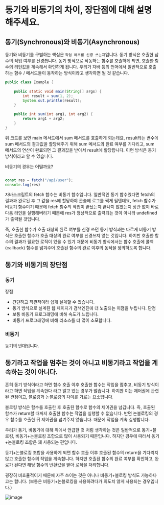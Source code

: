 # 동기와 비동기의 차이, 장단점에 대해 설명해주세요.

## 동기(Synchronous)와 비동기(Asynchronous)

동기와 비동기를 구별하는 핵심은 `작업 여부를 신경 쓰는지`입니다. 동기 방식은 호출한 삼수의 작업 여부를 신경씁니다. 동기 방식으로 작동하는 함수를 호출하게 되면, 호출한 함수의 리턴값을 계속해서 확인하게 됩니다. 우리가 자바 등의 언어에서 일반적으로 호출하는 함수 / 메서드들이 동작하는 방식이라고 생각하면 될 것 같습니다.

```java
public class Example {
  
    public static void main(String[] args) {
        int result = sum(1, 2);
        System.out.println(result);
    }
  
    public int sum(int arg1, int arg2) {
        return arg1 + arg2;
    }
}
```

위 코드를 보면 main 메서드에서 sum 메서드를 호출하게 되는데요, result라는 변수에 sum 메서드의 결과값을 할당해주기 위해 sum 메서드의 완료 여부를 기다리고, sum 메서드의 연산이 완료되면 그 결과값을 받아서 result에 할당합니다. 이런 방식은 동기 방식이라고 할 수 있습니다.

비동기의 경우는 어떨까요?

```javascript

const res = fetch("/api/user");
console.log(res)

```

자바스크립트의 fetch 함수는 비동기 함수입니다. 일반적인 동기 함수였다면 fetch의 결과과 완료된 후 그 값을 res에 할당하야 콘솔에 로그를 찍게 될텐데요, fetch 함수가 비동기 함수이기 때문에 fetch 함수의 작업이 끝났는지 끝나지 않았는지 상관 없이 바로 다음 라인을 실행해버리기 때문에 res가 정상적으로 출력되는 것이 아니라 undefined가 출력될 것입니다.

즉, 호출한 함수가 호출 대상의 완료 여부를 신경 쓰던 동기 방식과는 다르게 비동기 방식은 호출한 함수가 호출 대상의 완료 여부를 신경쓰지 않는 것입니다. 하지만 호출한 함수의 결과가 필요한 로직이 있을 수 있기 때문에 비동기 방식에서는 함수 호출에 콜백(callback) 함수를 넘겨주어 호출된 함수의 완료 이후의 동작을 정의하도록 합니다.

## 동기와 비동기의 장단점
### 동기
장점
- 간단하고 직관적이라 쉽게 설계할 수 있습니다.
- 동기 방식으로 설계된 웹 페이지가 검색엔진에 더 노출되는 이점을 누립니다.
단점
- 보통 비동기 프로그래밍에 비해 속도가 느립니다.
- 비동기 프로그래밍에 비해 리소스를 더 많이 소모합니다.
### 비동기
동기의 반대입니다.

## 동기라고 작업을 멈추는 것이 아니고 비동기라고 작업을 계속하는 것이 아니다.

흔히 동기 방식이라고 하면 함수 호출 이후 호출한 함수는 작업을 멈추고, 비동기 방식이라고 하면 작업을 계속한다 라고 알고 있는 경우가 많습니다. 하지만 이는 제어권에 관련된 관점이고, 블로킹과 논블로킹의 차이를 가르는 요소입니다.

블로킹 방식은 함수를 호출한 후 호출된 함수로 함수의 제어권을 넘깁니다. 즉, 호출된 함수가 return할 때까지 호출한 함수는 작업을 실행할 수 없습니다. 반면 논블로킹의 경우 함수를 호출한 뒤 제어권을 넘겨주지 않습니다. 때문에 작업을 계속 실행합니다.

우리가 동기, 비동기에 대해 위에서 언급한 것 처럼 생각하는 것은 일반적으로 동기+블로킹, 비동기+논블로킹 조합으로 많이 사용되기 때문입니다. 하지만 경우에 따라서 동기+논블로킹 조합은 꽤 사용되는 편입니다.

동기+논블로킹 조합을 사용하게 되면 함수 호출 이후 호출된 함수의 return을 기다리지 않고 호출한 함수의 작업을 계속합니다. 하지만 호출된 함수의 완료 여부를 확인하고, 완료가 된다면 해당 함수의 반환값을 받아 로직을 처리합니다.

굉장히 비효율적이기 때문에 자주 쓰이는 것은 아니나 비동기+블로킹 방식도 가능하다고는 합니다. (보통은 비동기+논블로킹을 사용하려다가 의도치 않게 사용되는 경우입니다.)

![image](https://user-images.githubusercontent.com/66253212/193448859-316c92ed-12c2-4c5b-a6be-2cb2c70a57dd.png)
